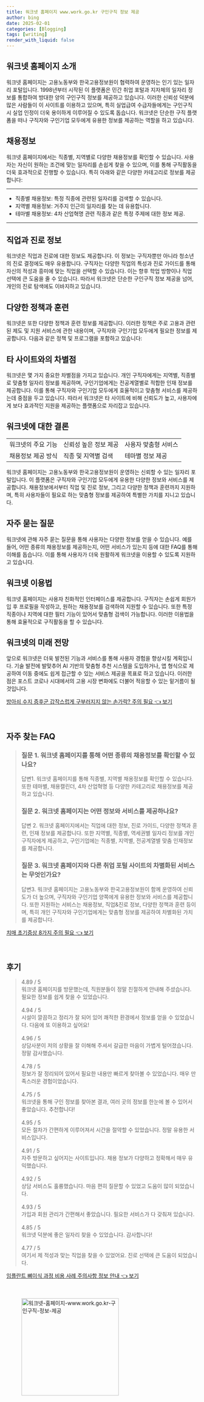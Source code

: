 ```yaml
---
title: 워크넷 홈페이지 www.work.go.kr 구인구직 정보 제공
author: bing
date: 2025-02-01
categories: [Blogging]
tags: [writing]
render_with_liquid: false
---
```



<h2 id='워크넷_홈페이지_소개'>워크넷 홈페이지 소개</h2>

<p>워크넷 홈페이지는 고용노동부와 한국고용정보원이 협력하여 운영하는 인기 있는 일자리 포털입니다. 1998년부터 시작된 이 플랫폼은 민간 취업 포털과 지자체의 일자리 정보를 통합하여 방대한 양의 구인구직 정보를 제공하고 있습니다. 이러한 신뢰성 덕분에 많은 사람들이 이 사이트를 이용하고 있으며, 특히 실업급여 수급자들에게는 구인구직 시 실업 인정이 더욱 용이하게 이루어질 수 있도록 돕습니다. 워크넷은 단순한 구직 플랫폼을 떠나 구직자와 구인기업 모두에게 유용한 정보를 제공하는 역할을 하고 있습니다.</p>

<h2 id='채용정보'>채용정보</h2>

<p>워크넷 홈페이지에서는 직종별, 지역별로 다양한 채용정보를 확인할 수 있습니다. 사용자는 자신이 원하는 조건에 맞는 일자리를 손쉽게 찾을 수 있으며, 이를 통해 구직활동을 더욱 효과적으로 진행할 수 있습니다. 특히 아래와 같은 다양한 카테고리로 정보를 제공합니다:</p>

<hr />

<ul>
    <li>직종별 채용정보: 특정 직종에 관련된 일자리를 검색할 수 있습니다.</li>
    <li>지역별 채용정보: 거주지 인근의 일자리를 찾는 데 유용합니다.</li>
    <li>테마별 채용정보: 4차 산업혁명 관련 직종과 같은 특정 주제에 대한 정보 제공.</li>
</ul>

<hr />

<h2 id='직업과_진로_정보'>직업과 진로 정보</h2>

<p>워크넷은 직업과 진로에 대한 정보도 제공합니다. 이 정보는 구직자뿐만 아니라 청소년의 진로 결정에도 매우 유용합니다. 구직자는 다양한 직업의 특성과 진로 가이드를 통해 자신의 적성과 흥미에 맞는 직업을 선택할 수 있습니다. 이는 향후 학업 방향이나 직업 선택에 큰 도움을 줄 수 있습니다. 따라서 워크넷은 단순한 구인구직 정보 제공을 넘어, 개인의 진로 탐색에도 이바지하고 있습니다.</p>

<h2 id='정책과_훈련'>다양한 정책과 훈련</h2>

<p>워크넷은 또한 다양한 정책과 훈련 정보를 제공합니다. 이러한 정책은 주로 고용과 관련된 제도 및 지원 서비스에 관한 내용이며, 구직자와 구인기업 모두에게 필요한 정보를 제공합니다. 다음과 같은 정책 및 프로그램을 포함하고 있습니다:</p>

<h2 id='차별점'>타 사이트와의 차별점</h2>

<p>워크넷은 몇 가지 중요한 차별점을 가지고 있습니다. 개인 구직자에게는 지역별, 직종별로 맞춤형 일자리 정보를 제공하며, 구인기업에게는 전공계열별로 적합한 인재 정보를 제공합니다. 이를 통해 구직자와 구인기업 모두에게 효율적이고 맞춤형 서비스를 제공하는데 중점을 두고 있습니다. 따라서 워크넷은 타 사이트에 비해 신뢰도가 높고, 사용자에게 보다 효과적인 지원을 제공하는 플랫폼으로 자리잡고 있습니다.</p>

<h2 id='결론'>워크넷에 대한 결론</h2>

<table>
    <tr>
        <td>워크넷의 주요 기능</td>
        <td>신뢰성 높은 정보 제공</td>
        <td>사용자 맞춤형 서비스</td>
    </tr>
    <tr>
        <td>채용정보 제공 방식</td>
        <td>직종 및 지역별 검색</td>
        <td>테마별 정보 제공</td>
    </tr>
</table>

<p>워크넷 홈페이지는 고용노동부와 한국고용정보원이 운영하는 신뢰할 수 있는 일자리 포털입니다. 이 플랫폼은 구직자와 구인기업 모두에게 유용한 다양한 정보와 서비스를 제공합니다. 채용정보에서부터 직업 및 진로 정보, 그리고 다양한 정책과 훈련까지 지원하며, 특히 사용자들이 필요로 하는 맞춤형 정보를 제공하여 특별한 가치를 지니고 있습니다.</p>

<h2 id='자주_묻는_질문'>자주 묻는 질문</h2>

<p>워크넷에 관해 자주 묻는 질문을 통해 사용자는 다양한 정보를 얻을 수 있습니다. 예를 들어, 어떤 종류의 채용정보를 제공하는지, 어떤 서비스가 있는지 등에 대한 FAQ를 통해 이해를 돕습니다. 이를 통해 사용자가 더욱 원활하게 워크넷을 이용할 수 있도록 지원하고 있습니다.</p>

<h2 id='워크넷_이용법'>워크넷 이용법</h2>

<p>워크넷 홈페이지는 사용자 친화적인 인터페이스를 제공합니다. 구직자는 손쉽게 회원가입 후 프로필을 작성하고, 원하는 채용정보를 검색하여 지원할 수 있습니다. 또한 특정 직종이나 지역에 대한 필터 기능이 있어서 맞춤형 검색이 가능합니다. 이러한 이용법을 통해 효율적으로 구직활동을 할 수 있습니다.</p>

<h2 id='미래_전망'>워크넷의 미래 전망</h2>

<p>앞으로 워크넷은 더욱 발전된 기능과 서비스를 통해 사용자 경험을 향상시킬 계획입니다. 기술 발전에 발맞추어 AI 기반의 맞춤형 추천 시스템을 도입하거나, 앱 형식으로 제공하여 이동 중에도 쉽게 접근할 수 있는 서비스 제공을 목표로 하고 있습니다. 이러한 점은 포스트 코로나 시대에서의 고용 시장 변화에도 더불어 적응할 수 있는 밑거름이 될 것입니다.</p>


<p><a class="click-button" title="방아쇠 수지 증후군 갑작스럽게 구부러지지 않는 손가락? 주의 필요" href="https://adkhouse.github.io/posts/%EB%B0%A9%EC%95%84%EC%87%A0-%EC%88%98%EC%A7%80-%EC%A6%9D%ED%9B%84%EA%B5%B0-%EA%B0%91%EC%9E%91%EC%8A%A4%EB%9F%BD%EA%B2%8C-%EA%B5%AC%EB%B6%80%EB%9F%AC%EC%A7%80%EC%A7%80-%EC%95%8A%EB%8A%94-%EC%86%90%EA%B0%80%EB%9D%BD-%EC%A3%BC%EC%9D%98-%ED%95%84%EC%9A%94/" rel="dofollow">방아쇠 수지 증후군 갑작스럽게 구부러지지 않는 손가락? 주의 필요 👈 보기</a></p><br>
<h2 id='자주_찾는_FAQ'>자주 찾는 FAQ</h2>
<div itemscope="" itemtype="https://schema.org/FAQPage"> 
    <blockquote> 
        <div itemscope="" itemprop="mainEntity" itemtype="https://schema.org/Question"> 
            <h3 itemprop="name">질문 1. 워크넷 홈페이지를 통해 어떤 종류의 채용정보를 확인할 수 있나요?</h3> 
            <div itemscope="" itemprop="acceptedAnswer" itemtype="https://schema.org/Answer"> 
                <span itemprop="text"> 
                    <p>답변1. 워크넷 홈페이지를 통해 직종별, 지역별 채용정보를 확인할 수 있습니다. 또한 테마별, 채용캘린더, 4차 산업혁명 등 다양한 카테고리로 채용정보를 제공하고 있습니다.</p> 
                </span> 
            </div> 
        </div> 
        <div itemscope="" itemprop="mainEntity" itemtype="https://schema.org/Question"> 
            <h3 itemprop="name">질문 2. 워크넷 홈페이지는 어떤 정보와 서비스를 제공하나요?</h3> 
            <div itemscope="" itemprop="acceptedAnswer" itemtype="https://schema.org/Answer"> 
                <span itemprop="text"> 
                    <p>답변 2. 워크넷 홈페이지에서는 직업에 대한 정보, 진로 가이드, 다양한 정책과 훈련, 인재 정보를 제공합니다. 또한 지역별, 직종별, 역세권별 일자리 정보를 개인 구직자에게 제공하고, 구인기업에는 직종별, 지역별, 전공계열별 맞춤 인재정보를 제공합니다.</p> 
                </span> 
            </div> 
        </div> 
        <div itemscope="" itemprop="mainEntity" itemtype="https://schema.org/Question"> 
            <h3 itemprop="name">질문 3. 워크넷 홈페이지와 다른 취업 포털 사이트의 차별화된 서비스는 무엇인가요?</h3> 
            <div itemscope="" itemprop="acceptedAnswer" itemtype="https://schema.org/Answer"> 
                <span itemprop="text"> 
                    <p>답변3. 워크넷 홈페이지는 고용노동부와 한국고용정보원이 함께 운영하여 신뢰도가 더 높으며, 구직자와 구인기업 양쪽에게 유용한 정보와 서비스를 제공합니다. 또한 지원하는 서비스는 채용정보, 직업&진로 정보, 다양한 정책과 훈련 등이며, 특히 개인 구직자와 구인기업에게는 맞춤형 정보를 제공하여 차별화된 가치를 제공합니다.</p> 
                </span> 
            </div> 
        </div> 
    </blockquote> 
</div>
<p><a class="click-button" title="치매 초기증상 8가지 주의 필요" href="https://adkhouse.github.io/posts/%EC%B9%98%EB%A7%A4-%EC%B4%88%EA%B8%B0%EC%A6%9D%EC%83%81-8%EA%B0%80%EC%A7%80-%EC%A3%BC%EC%9D%98-%ED%95%84%EC%9A%94/" rel="dofollow">치매 초기증상 8가지 주의 필요 👈 보기</a></p><br>
<h2 id='후기'>후기</h2>
<div itemscope itemtype="https://schema.org/Product">
  <blockquote>
  <div itemprop="review" itemscope itemtype="https://schema.org/Review">
      <div itemprop="reviewRating" itemscope itemtype="https://schema.org/Rating"> <span itemprop="ratingValue">4.89</span> / <span itemprop="bestRating">5</span> </div>
      <span itemprop="reviewBody">워크넷 홈페이지를 방문했는데, 직원분들이 정말 친절하게 안내해 주셨습니다. 필요한 정보를 쉽게 찾을 수 있었습니다.</span>
  </div>
  <br>
  <div itemprop="review" itemscope itemtype="https://schema.org/Review">
      <div itemprop="reviewRating" itemscope itemtype="https://schema.org/Rating"> <span itemprop="ratingValue">4.94</span> / <span itemprop="bestRating">5</span> </div>
      <span itemprop="reviewBody">시설이 깔끔하고 정리가 잘 되어 있어 쾌적한 환경에서 정보를 얻을 수 있었습니다. 다음에 또 이용하고 싶어요!</span>
  </div>
  <br>
  <div itemprop="review" itemscope itemtype="https://schema.org/Review">
      <div itemprop="reviewRating" itemscope itemtype="https://schema.org/Rating"> <span itemprop="ratingValue">4.96</span> / <span itemprop="bestRating">5</span> </div>
      <span itemprop="reviewBody">상담사분이 저의 상황을 잘 이해해 주셔서 갈급한 마음이 가볍게 털어졌습니다. 정말 감사했습니다.</span>
  </div>
  <br>
  <div itemprop="review" itemscope itemtype="https://schema.org/Review">
      <div itemprop="reviewRating" itemscope itemtype="https://schema.org/Rating"> <span itemprop="ratingValue">4.78</span> / <span itemprop="bestRating">5</span> </div>
      <span itemprop="reviewBody">정보가 잘 정리되어 있어서 필요한 내용만 빠르게 찾아볼 수 있었습니다. 매우 만족스러운 경험이었습니다.</span>
  </div>
  <br>
  <div itemprop="review" itemscope itemtype="https://schema.org/Review">
      <div itemprop="reviewRating" itemscope itemtype="https://schema.org/Rating"> <span itemprop="ratingValue">4.75</span> / <span itemprop="bestRating">5</span> </div>
      <span itemprop="reviewBody">워크넷을 통해 구인 정보를 찾아본 결과, 여러 곳의 정보를 한눈에 볼 수 있어서 좋았습니다. 추천합니다!</span>
  </div>
  <br>
  <div itemprop="review" itemscope itemtype="https://schema.org/Review">
      <div itemprop="reviewRating" itemscope itemtype="https://schema.org/Rating"> <span itemprop="ratingValue">4.95</span> / <span itemprop="bestRating">5</span> </div>
      <span itemprop="reviewBody">모든 절차가 간편하게 이루어져서 시간을 절약할 수 있었습니다. 정말 유용한 서비스입니다.</span>
  </div>
  <br>
  <div itemprop="review" itemscope itemtype="https://schema.org/Review">
      <div itemprop="reviewRating" itemscope itemtype="https://schema.org/Rating"> <span itemprop="ratingValue">4.91</span> / <span itemprop="bestRating">5</span> </div>
      <span itemprop="reviewBody">자주 방문하고 싶어지는 사이트입니다. 채용 정보가 다양하고 정확해서 매우 유익했습니다.</span>
  </div>
  <br>
  <div itemprop="review" itemscope itemtype="https://schema.org/Review">
      <div itemprop="reviewRating" itemscope itemtype="https://schema.org/Rating"> <span itemprop="ratingValue">4.92</span> / <span itemprop="bestRating">5</span> </div>
      <span itemprop="reviewBody">상담 서비스도 훌륭했습니다. 마음 편히 질문할 수 있었고 도움이 많이 되었습니다.</span>
  </div>
  <br>
  <div itemprop="review" itemscope itemtype="https://schema.org/Review">
      <div itemprop="reviewRating" itemscope itemtype="https://schema.org/Rating"> <span itemprop="ratingValue">4.93</span> / <span itemprop="bestRating">5</span> </div>
      <span itemprop="reviewBody">가입과 회원 관리가 간편해서 좋았습니다. 필요한 서비스가 다 갖춰져 있습니다.</span>
  </div>
  <br>
  <div itemprop="review" itemscope itemtype="https://schema.org/Review">
      <div itemprop="reviewRating" itemscope itemtype="https://schema.org/Rating"> <span itemprop="ratingValue">4.85</span> / <span itemprop="bestRating">5</span> </div>
      <span itemprop="reviewBody">워크넷 덕분에 좋은 일자리 찾을 수 있었습니다. 감사합니다!</span>
  </div>
  <br>
  <div itemprop="review" itemscope itemtype="https://schema.org/Review">
      <div itemprop="reviewRating" itemscope itemtype="https://schema.org/Rating"> <span itemprop="ratingValue">4.77</span> / <span itemprop="bestRating">5</span> </div>
      <span itemprop="reviewBody">여기서 제 적성과 맞는 직업을 찾을 수 있었어요. 진로 선택에 큰 도움이 되었습니다.</span>
  </div>
  </blockquote>
</div>
<p><a class="click-button" title="임플란트 뼈이식 과정 비용 사례 주의사항 정보 안내" href="https://adkhouse.github.io/posts/%EC%9E%84%ED%94%8C%EB%9E%80%ED%8A%B8-%EB%BC%88%EC%9D%B4%EC%8B%9D-%EA%B3%BC%EC%A0%95-%EB%B9%84%EC%9A%A9-%EC%82%AC%EB%A1%80-%EC%A3%BC%EC%9D%98%EC%82%AC%ED%95%AD-%EC%A0%95%EB%B3%B4-%EC%95%88%EB%82%B4/" rel="dofollow">임플란트 뼈이식 과정 비용 사례 주의사항 정보 안내 👈 보기</a></p><br>
<figure class="image"><img src="https://adkhouse.github.io/assets/img/thumbnail/워크넷-홈페이지-www.work.go.kr-구인구직-정보-제공.webp" alt="워크넷-홈페이지-www.work.go.kr-구인구직-정보-제공" width="256" height="256"></figure>